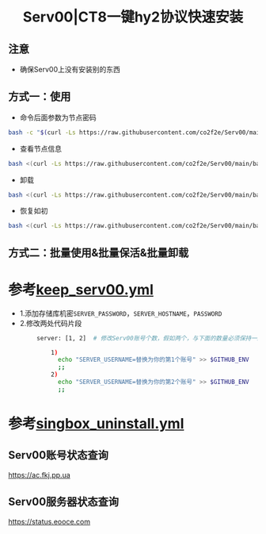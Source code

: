 <h1 align="center">
  Serv00|CT8一键hy2协议快速安装
</h1>

## 注意
* 确保Serv00上没有安装别的东西

## 方式一：使用
* 命令后面参数为节点密码
```bash
bash -c "$(curl -Ls https://raw.githubusercontent.com/co2f2e/Serv00/main/bash/singbox_install.sh)" -- xxxx
```
* 查看节点信息
```bash
bash <(curl -Ls https://raw.githubusercontent.com/co2f2e/Serv00/main/bash/node_info.sh)
```
* 卸载
```bash
bash <(curl -Ls https://raw.githubusercontent.com/co2f2e/Serv00/main/bash/singbox_uninstall.sh)
```

* 恢复如初
```bash
bash <(curl -Ls https://raw.githubusercontent.com/co2f2e/Serv00/main/bash/init_serv00.sh)
```

## 方式二：批量使用&批量保活&批量卸载
# 参考[keep_serv00.yml](.github/workflows/keep_serv00.yml)
  - 1.添加存储库机密`SERVER_PASSWORD`，`SERVER_HOSTNAME`，`PASSWORD`
  - 2.修改两处代码片段
```bash
        server: [1, 2]  # 修改Serv00账号个数，假如两个，与下面的数量必须保持一致，注意格式
```
```bash
            1)
              echo "SERVER_USERNAME=替换为你的第1个账号" >> $GITHUB_ENV
              ;;
            2)
              echo "SERVER_USERNAME=替换为你的第2个账号" >> $GITHUB_ENV
              ;;
```
# 参考[singbox_uninstall.yml](.github/workflows/singbox_uninstall.yml)

## Serv00账号状态查询
https://ac.fkj.pp.ua

## Serv00服务器状态查询
https://status.eooce.com













